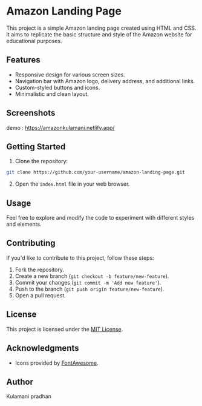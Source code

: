 # Amazon Landing Page

This project is a simple Amazon landing page created using HTML and CSS. It aims to replicate the basic structure and style of the Amazon website for educational purposes.

## Features

- Responsive design for various screen sizes.
- Navigation bar with Amazon logo, delivery address, and additional links.
- Custom-styled buttons and icons.
- Minimalistic and clean layout.

## Screenshots

demo : https://amazonkulamani.netlify.app/

## Getting Started

1. Clone the repository:

```bash
git clone https://github.com/your-username/amazon-landing-page.git
```

2. Open the `index.html` file in your web browser.

## Usage

Feel free to explore and modify the code to experiment with different styles and elements.

## Contributing

If you'd like to contribute to this project, follow these steps:

1. Fork the repository.
2. Create a new branch (`git checkout -b feature/new-feature`).
3. Commit your changes (`git commit -m 'Add new feature'`).
4. Push to the branch (`git push origin feature/new-feature`).
5. Open a pull request.

## License

This project is licensed under the [MIT License](LICENSE).

## Acknowledgments

- Icons provided by [FontAwesome](https://fontawesome.com/).

## Author

Kulamani pradhan
